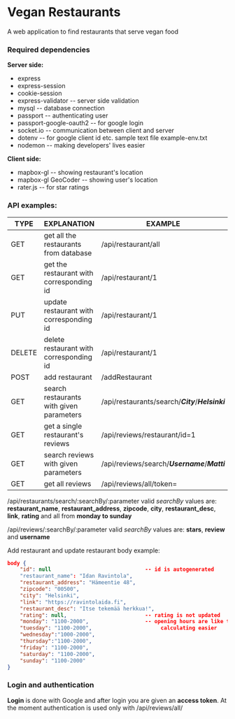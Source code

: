 # Vegan Restaurants
A web application to find restaurants that serve vegan food
### Required dependencies
**Server side:**
- express
- express-session
- cookie-session
- express-validator -- server side validation
- mysql -- database connection
- passport -- authenticating user
- passport-google-oauth2  -- for google login
- socket.io -- communication between client and server
- dotenv -- for google client id etc. sample text file example-env.txt
- nodemon -- making developers' lives easier

**Client side:**
- mapbox-gl -- showing restaurant's location
- mapbox-gl GeoCoder -- showing user's location
- rater.js -- for star ratings

### API examples:

| TYPE| EXPLANATION| EXAMPLE|
| ------ | ------ |------ |
| GET| get all the restaurants from database | /api/restaurant/all |
| GET| get the restaurant with corresponding id | /api/restaurant/1 |
| PUT |update restaurant with corresponding id | /api/restaurant/1 |
| DELETE|delete restaurant with corresponding id| /api/restaurant/1 |
| POST|add restaurant| /addRestaurant |
| GET| search restaurants with given parameters| /api/restaurants/search/**_City_**/**_Helsinki_** |
| GET| get a single restaurant's reviews|/api/reviews/restaurant/id=1|
| GET|search reviews with given parameters| /api/reviews/search/**_Username_**/**_Matti_**
| GET| get all reviews|/api/reviews/all/token=<token>|

/api/restaurants/search/:searchBy/:parameter valid _searchBy_ values are: 
**restaurant_name**, **restaurant_address**, **zipcode**, **city**, **restaurant_desc**, **link**, **rating** and all from **monday to sunday**

/api/reviews/:searchBy/:parameter valid _searchBy_ values are: 
**stars**, **review** and **username**

Add restaurant and update restaurant body example: 
```json
body {
    "id": null                              -- id is autogenerated
    "restaurant_name": "Idan Ravintola",
    "restaurant_address": "Hämeentie 48",
    "zipcode": "00500",
    "city": "Helsinki",
    "link": "https://ravintolaida.fi",
    "restaurant_desc": "Itse tekemää herkkua!",
    "rating": null,                         -- rating is not updated
    "monday": "1100-2000",                  -- opening hours are like this to make
    "tuesday": "1100-2000",                      calculating easier
    "wednesday":"1000-2000",
    "thursday":"1100-2000",
    "friday": "1100-2000",
    "saturday": "1100-2000",
    "sunday": "1100-2000"
} 
``` 
### Login and authentication
**Login** is done with Google and after login you are given an **access token**. At the moment authentication is used only with /api/reviews/all/ 
